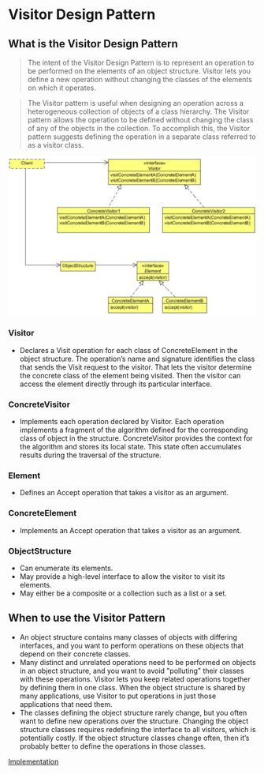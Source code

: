 #   Visitor Design Pattern


##  What is the Visitor Design Pattern
>   The intent of the Visitor Design Pattern is to represent an operation to be performed on the elements of an object structure. Visitor
    lets you define a new operation without changing the classes of the elements on which it operates.
    
>   The Visitor pattern is useful when designing an operation across a heterogeneous collection of objects of a class hierarchy. The
    Visitor pattern allows the operation to be defined without changing the class of any of the objects in the collection. To accomplish
    this, the Visitor pattern suggests defining the operation in a separate class referred to as a visitor class.
    
![UML diagram](https://github.com/11andrew1991/design_patterns/blob/master/Visitor/img/visitor.PNG)


### Visitor
-   Declares a Visit operation for each class of ConcreteElement in the object structure. The operation’s name and signature
    identifies the class that sends the Visit request to the visitor. That lets the visitor determine the concrete class of the
    element being visited. Then the visitor can access the element directly through its particular interface.

### ConcreteVisitor
-   Implements each operation declared by Visitor. Each operation implements a fragment of the algorithm defined for the
    corresponding class of object in the structure. ConcreteVisitor provides the context for the algorithm and stores its local
    state. This state often accumulates results during the traversal of the structure.

### Element
-   Defines an Accept operation that takes a visitor as an argument.

### ConcreteElement
-   Implements an Accept operation that takes a visitor as an argument.

### ObjectStructure
-   Can enumerate its elements.
-   May provide a high-level interface to allow the visitor to visit its elements.
-   May either be a composite or a collection such as a list or a set.


##  When to use the Visitor Pattern
-   An object structure contains many classes of objects with differing interfaces, and you want to perform operations on these
    objects that depend on their concrete classes.
-   Many distinct and unrelated operations need to be performed on objects in an object structure, and you want to avoid "polluting"
    their classes with these operations. Visitor lets you keep related operations together by defining them in one class. When the
    object structure is shared by many applications, use Visitor to put operations in just those applications that need them.
-   The classes defining the object structure rarely change, but you often want to define new operations over the structure. Changing
    the object structure classes requires redefining the interface to all visitors, which is potentially costly. If the object structure
    classes change often, then it’s probably better to define the operations in those classes.
    
    
[Implementation](https://github.com/11andrew1991/design_patterns/tree/master/Visitor/app/)    